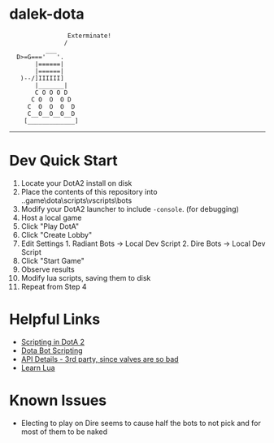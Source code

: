 # dalek-dota
                    Exterminate!
                   /
              ___
      D>=G==='   '.
           |======|
           |======|
       )--/]IIIIII]
           |_______|
           C O O O D
          C O  O  O D
         C  O  O  O  D
         C__O__O__O__D
        [_____________]

---
# Dev Quick Start
1. Locate your DotA2 install on disk
2. Place the contents of this repository into ..game\dota\scripts\vscripts\bots
3. Modify your DotA2 launcher to include `-console`. (for debugging)
4. Host a local game
  1. Click "Play DotA"
  2. Click "Create Lobby"
  3. Edit Settings
    1. Radiant Bots -> Local Dev Script
    2. Dire Bots -> Local Dev Script
  4. Click "Start Game"
5. Observe results
5. Modify lua scripts, saving them to disk
6. Repeat from Step 4

# Helpful Links
* [Scripting in DotA 2](https://developer.valvesoftware.com/wiki/Dota_2_Workshop_Tools/Scripting)
* [Dota Bot Scripting](https://developer.valvesoftware.com/wiki/Dota_Bot_Scripting)
* [API Details - 3rd party, since valves are so bad](http://docs.moddota.com/lua_bots/)
* [Learn Lua](https://learnxinyminutes.com/docs/lua/)


# Known Issues
* Electing to play on Dire seems to cause half the bots to not pick and for most of them to be naked

